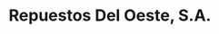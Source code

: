 ---
title: "Repuestos Del Oeste, S.A."
url: /la-chorrera/repuestos-del-oeste-s-a/
shop: Autoteile
---